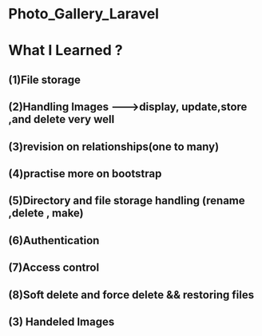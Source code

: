 # Photo_Gallery_Laravel
# What I Learned ?
## (1)File storage
## (2)Handling Images --->display, update,store ,and delete very well
## (3)revision on relationships(one to many)
## (4)practise more on bootstrap
## (5)Directory and file storage handling (rename ,delete , make)
## (6)Authentication
## (7)Access control 
## (8)Soft delete and force delete && restoring files
## (3) Handeled Images



